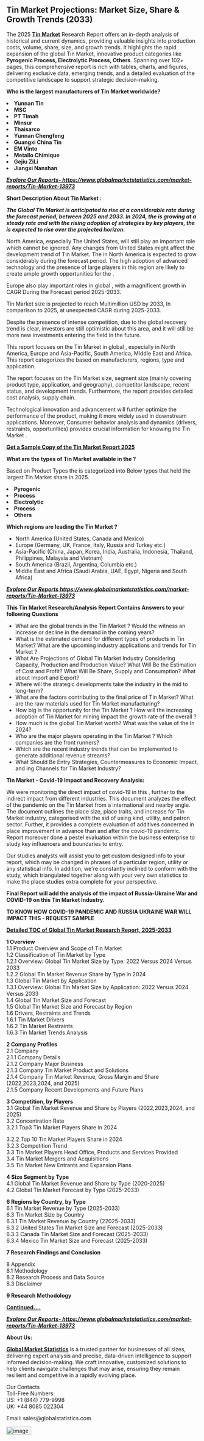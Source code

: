 <h2><strong>Tin Market Projections: Market Size, Share & Growth Trends (2033)</strong></h2><p>The 2025 <strong><a href="https://www.globalmarketstatistics.com/market-reports/Tin-Market-13973">Tin Market</a></strong> Research Report offers an in-depth analysis of historical and current dynamics, providing valuable insights into production costs, volume, share, size, and growth trends. It highlights the rapid expansion of the global Tin Market, innovative product categories like <strong>Pyrogenic Process, Electrolytic Process, Others</strong>. Spanning over 102+ pages, this comprehensive report is rich with tables, charts, and figures, delivering exclusive data, emerging trends, and a detailed evaluation of the competitive landscape to support strategic decision-making.</p><p><strong>Who is the largest manufacturers of Tin Market worldwide?</strong></p><p><strong><li>Yunnan Tin<li>MSC<li>PT Timah<li>Minsur<li>Thaisarco<li>Yunnan Chengfeng<li>Guangxi China Tin<li>EM Vinto<li>Metallo Chimique<li>Gejiu ZiLi<li>Jiangxi Nanshan</strong></p><p><strong><em><a href="https://www.globalmarketstatistics.com/market-reports/Tin-Market-13973">Explore Our Reports-&nbsp;https://www.globalmarketstatistics.com/market-reports/Tin-Market-13973</a></em></strong></p><p><strong>Short Description About Tin Market :</strong></p><p><strong><em>The Global Tin Market is anticipated to rise at a considerable rate during the forecast period, between 2025 and 2033. In 2024, the is growing at a steady rate and with the rising adoption of strategies by key players, the is expected to rise over the projected horizon.</em></strong></p><p>North America, especially The United States, will still play an important role which cannot be ignored. Any changes from United States might affect the development trend of Tin Market. The in North America is expected to grow considerably during the forecast period. The high adoption of advanced technology and the presence of large players in this region are likely to create ample growth opportunities for the .</p><p>Europe also play important roles in global , with a magnificent growth in CAGR During the Forecast period 2025-2033.</p><p>Tin Market size is projected to reach Multimillion USD by 2033, In comparison to 2025, at unexpected CAGR during 2025-2033.</p><p>Despite the presence of intense competition, due to the global recovery trend is clear, investors are still optimistic about this area, and it will still be more new investments entering the field in the future.</p><p>This report focuses on the Tin Market in global , especially in North America, Europe and Asia-Pacific, South America, Middle East and Africa. This report categorizes the based on manufacturers, regions, type and application.</p><p>The report focuses on the Tin Market size, segment size (mainly covering product type, application, and geography), competitor landscape, recent status, and development trends. Furthermore, the report provides detailed cost analysis, supply chain.</p><p>Technological innovation and advancement will further optimize the performance of the product, making it more widely used in downstream applications. Moreover, Consumer behavior analysis and dynamics (drivers, restraints, opportunities) provides crucial information for knowing the Tin Market .</p><p><strong><a href="https://www.globalmarketstatistics.com/market-reports/Tin-Market-13973">Get a Sample Copy of the Tin Market Report 2025</a></strong></p><p><strong>What are the types of Tin Market available in the ?</strong></p><p>Based on Product Types the is categorized into Below types that held the largest Tin Market share in 2025.</p><p><strong><li>Pyrogenic<li>Process<li>Electrolytic<li>Process<li>Others</strong></p><p><strong>Which regions are leading the Tin Market ?</strong></p><ul><li>North America (United States, Canada and Mexico)</li><li>Europe (Germany, UK, France, Italy, Russia and Turkey etc.)</li><li>Asia-Pacific (China, Japan, Korea, India, Australia, Indonesia, Thailand, Philippines, Malaysia and Vietnam)</li><li>South America (Brazil, Argentina, Columbia etc.)</li><li>Middle East and Africa (Saudi Arabia, UAE, Egypt, Nigeria and South Africa)</li></ul><p><strong><em><a href="https://www.globalmarketstatistics.com/market-reports/Tin-Market-13973">Explore Our Reports https://www.globalmarketstatistics.com/market-reports/Tin-Market-13973</a></em></strong></p><p><strong>This Tin Market Research/Analysis Report Contains Answers to your following Questions</strong></p><ul><li>What are the global trends in the Tin Market ? Would the witness an increase or decline in the demand in the coming years?</li><li>What is the estimated demand for different types of products in Tin Market? What are the upcoming industry applications and trends for Tin Market ?</li><li>What Are Projections of Global Tin Market Industry Considering Capacity, Production and Production Value? What Will Be the Estimation of Cost and Profit? What Will Be Share, Supply and Consumption? What about Import and Export?</li><li>Where will the strategic developments take the industry in the mid to long-term?</li><li>What are the factors contributing to the final price of Tin Market? What are the raw materials used for Tin Market manufacturing?</li><li>How big is the opportunity for the Tin Market ? How will the increasing adoption of Tin Market for mining impact the growth rate of the overall ?</li><li>How much is the global Tin Market worth? What was the value of the In 2024?</li><li>Who are the major players operating in the Tin Market ? Which companies are the front runners?</li><li>Which are the recent industry trends that can be implemented to generate additional revenue streams?</li><li>What Should Be Entry Strategies, Countermeasures to Economic Impact, and ing Channels for Tin Market Industry?</li></ul><p><strong>Tin Market - Covid-19 Impact and Recovery Analysis:</strong></p><p>We were monitoring the direct impact of covid-19 in this , further to the indirect impact from different industries. This document analyzes the effect of the pandemic on the Tin Market from a international and nearby angle. The document outlines the place size, place traits, and increase for Tin Market industry, categorised with the aid of using kind, utility, and patron sector. Further, it provides a complete evaluation of additives concerned in place improvement in advance than and after the covid-19 pandemic. Report moreover done a pestel evaluation within the business enterprise to study key influencers and boundaries to entry.</p><p>Our studies analysts will assist you to get custom designed info to your report, which may be changed in phrases of a particular region, utility or any statistical info. In addition, we're constantly inclined to conform with the study, which triangulated together along with your very own statistics to make the place studies extra complete for your perspective.</p><p><strong>Final Report will add the analysis of the impact of Russia-Ukraine War and COVID-19 on this Tin Market Industry.</strong></p><p><strong>TO KNOW HOW COVID-19 PANDEMIC AND RUSSIA UKRAINE WAR WILL IMPACT THIS - REQUEST SAMPLE</strong></p><p><strong><a href="https://www.globalmarketstatistics.com/market-reports/Tin-Market-13973">Detailed TOC of Global Tin Market Research Report, 2025-2033</a></strong></p><p><strong>1 Overview</strong><br /> 1.1 Product Overview and Scope of Tin Market<br /> 1.2 Classification of Tin Market by Type<br /> 1.2.1 Overview: Global Tin Market Size by Type: 2022 Versus 2024 Versus 2033<br /> 1.2.2 Global Tin Market Revenue Share by Type in 2024<br /> 1.3 Global Tin Market by Application<br /> 1.3.1 Overview: Global Tin Market Size by Application: 2022&nbsp;Versus 2024 Versus 2033<br /> 1.4 Global Tin Market Size and Forecast<br /> 1.5 Global Tin Market Size and Forecast by Region<br /> 1.6 Drivers, Restraints and Trends<br /> 1.6.1 Tin Market Drivers<br /> 1.6.2 Tin Market Restraints<br /> 1.6.3 Tin Market Trends Analysis</p><p><strong>2 Company Profiles</strong><br /> 2.1 Company<br /> 2.1.1 Company Details<br /> 2.1.2 Company Major Business<br /> 2.1.3 Company Tin Market Product and Solutions<br /> 2.1.4 Company Tin Market Revenue, Gross Margin and Share (2022,2023,2024, and 2025)<br /> 2.1.5 Company Recent Developments and Future Plans</p><p><strong>3 Competition, by Players</strong><br /> 3.1 Global Tin Market Revenue and Share by Players (2022,2023,2024, and 2025)<br /> 3.2 Concentration Rate<br /> 3.2.1 Top3 Tin Market Players Share in 2024</p><p>3.2.2 Top 10 Tin Market Players Share in 2024<br /> 3.2.3 Competition Trend<br /> 3.3 Tin Market Players Head Office, Products and Services Provided<br /> 3.4 Tin Market Mergers and Acquisitions<br /> 3.5 Tin Market New Entrants and Expansion Plans</p><p><strong>4 Size Segment by Type</strong><br /> 4.1 Global Tin Market Revenue and Share by Type (2020-2025)<br /> 4.2 Global Tin Market Forecast by Type (2025-2033)</p><p><strong>6 Regions by Country, by Type</strong><br /> 6.1 Tin Market Revenue by Type (2025-2033)<br /> 6.3 Tin Market Size by Country<br /> 6.3.1 Tin Market Revenue by Country (22025-2033)<br /> 6.3.2 United States Tin Market Size and Forecast (2025-2033)<br /> 6.3.3 Canada Tin Market Size and Forecast (2025-2033)<br /> 6.3.4 Mexico Tin Market Size and Forecast (2025-2033)</p><p><strong>7 Research Findings and Conclusion</strong></p><p>8 Appendix<br /> 8.1 Methodology<br /> 8.2 Research Process and Data Source<br /> 8.3 Disclaimer</p><p><strong>9 Research Methodology</strong></p><p><strong><a href="https://www.globalmarketstatistics.com/market-reports/Tin-Market-13973">Continued&hellip;.</a></strong></p><p><strong><em><a href="https://www.globalmarketstatistics.com/market-reports/Tin-Market-13973">Explore Our Reports-&nbsp;https://www.globalmarketstatistics.com/market-reports/Tin-Market-13973</a></em></strong></p><p><strong>About Us:</strong></p><p><strong><a href="https://www.globalmarketstatistics.com/">Global Market Statistics</a></strong> is a trusted partner for businesses of all sizes, delivering expert analysis and precise, data-driven intelligence to support informed decision-making. We craft innovative, customized solutions to help clients navigate challenges that may arise, ensuring they remain resilient and competitive in a rapidly evolving place.</p><p>Our Contacts<br /> Toll-Free Numbers:<br /> US: +1 (844) 779-9998<br /> UK: +44 8085 022304</p><p>Email: sales@globalstatistics.com</p>
<img width="65" height="21" alt="image" src="https://github.com/user-attachments/assets/ca92c1da-cb47-4b39-9fb3-34cde770d163" />
